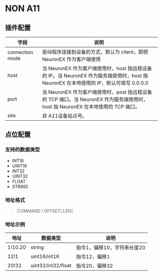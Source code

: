 # NON A11

## 插件配置

| 字段            | 说明                                                         |
| --------------- | ------------------------------------------------------------ |
| connection mode | 驱动程序连接到设备的方式，默认为 client，即把 NeuronEX 作为客户端使用 |
| host            | 当 NeuronEX 作为客户端使用时，host 指远程设备的 IP。当 NeuronEX 作为服务端使用时，host 指 NeuronEX 在本地使用的 IP，默认可填写 0.0.0.0 |
| port            | 当 NeuronEX 作为客户端使用时，post 指远程设备的 TCP 端口。当 NeuronEX 作为服务端使用时，host 指 NeuronEX 在本地使用的 TCP 端口。 |
| site            | 非 A11设备站点号。                                           |

## 点位配置

### 支持的数据类型

* INT16
* UINT16
* INT32
* UINT32
* FLOAT
* STRING

### 地址格式

> <span>COMMAND ! OFFSET[.LEN]</span>

### 地址示例

| 地址    | 数据类型           | 说明                        |
| ------- | ------------------ | --------------------------- |
| 1!10.20 | string             | 指令1，偏移10，字符串长度20 |
| 12!1    | uint16/int16       | 指令12，偏移1               |
| 20!32   | uint32/int32/float | 指令20，偏移32              |